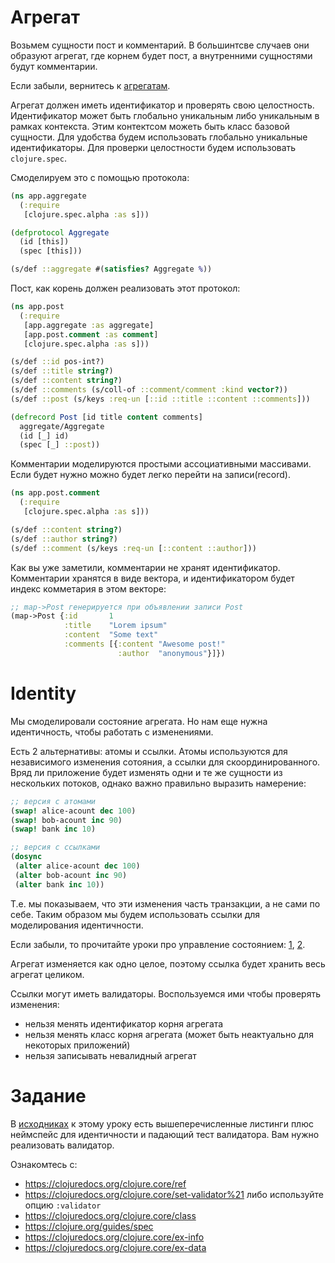 # Агрегат

Возьмем сущности пост и комментарий.
В большинтсве случаев они образуют агрегат,
где корнем будет пост, а внутренними сущностями будут комментарии.

Если забыли, вернитесь к [агрегатам](/2-design/3-ddd.md).

Агрегат должен иметь идентификатор и проверять свою целостность.
Идентификатор может быть глобально уникальным либо уникальным
в рамках контекста. Этим контектсом можеть быть класс базовой сущности.
Для удобства будем использовать глобально уникальные идентификаторы.
Для проверки целостности будем использовать `clojure.spec`.

Смоделируем это с помощью протокола:

```clojure
(ns app.aggregate
  (:require
   [clojure.spec.alpha :as s]))

(defprotocol Aggregate
  (id [this])
  (spec [this]))

(s/def ::aggregate #(satisfies? Aggregate %))
```

Пост, как корень должен реализовать этот протокол:

```clojure
(ns app.post
  (:require
   [app.aggregate :as aggregate]
   [app.post.comment :as comment]
   [clojure.spec.alpha :as s]))

(s/def ::id pos-int?)
(s/def ::title string?)
(s/def ::content string?)
(s/def ::comments (s/coll-of ::comment/comment :kind vector?))
(s/def ::post (s/keys :req-un [::id ::title ::content ::comments]))

(defrecord Post [id title content comments]
  aggregate/Aggregate
  (id [_] id)
  (spec [_] ::post))
```

Комментарии моделируются простыми ассоциативными массивами.
Если будет нужно можно будет легко перейти на записи(record).

```clojure
(ns app.post.comment
  (:require
   [clojure.spec.alpha :as s]))

(s/def ::content string?)
(s/def ::author string?)
(s/def ::comment (s/keys :req-un [::content ::author]))
```

Как вы уже заметили, комментарии не хранят идентификатор.
Комментарии хранятся в виде вектора, и идентификатором будет индекс комметария в этом векторе:

```clojure
;; map->Post генерируется при объявлении записи Post
(map->Post {:id       1
            :title    "Lorem ipsum"
            :content  "Some text"
            :comments [{:content "Awesome post!"
                        :author  "anonymous"}]})
```

# Identity

Мы смоделировали состояние агрегата.
Но нам еще нужна идентичность, чтобы работать с изменениями.

Есть 2 альтернативы: атомы и ссылки. Атомы используются для независимого изменения сотояния,
а ссылки для скоординированного. Вряд ли приложение будет изменять одни и те же сущности
из нескольких потоков, однако важно правильно выразить намерение:

```clojure
;; версия с атомами
(swap! alice-acount dec 100)
(swap! bob-acount inc 90)
(swap! bank inc 10)

;; версия с ссылками
(dosync
 (alter alice-acount dec 100)
 (alter bob-acount inc 90)
 (alter bank inc 10))
```

Т.е. мы показываем, что эти изменения часть транзакции, а не сами по себе.
Таким образом мы будем использовать ссылки для моделирования идентичности.

Если забыли, то прочитайте уроки про управление состоянием:
[1](/1-clojure/3-state-management.md),
[2](/1-clojure/3.1-other.md).

Агрегат изменяется как одно целое, поэтому ссылка будет хранить весь агрегат целиком.

Ссылки могут иметь валидаторы. Воспользуемся ими чтобы проверять изменения:

+ нельзя менять идентификатор корня агрегата
+ нельзя менять класс корня агрегата (может быть неактуально для некоторых приложений)
+ нельзя записывать невалидный агрегат

# Задание

В [исходниках](/4-core-domain/2-sources) к этому уроку есть вышеперечисленные
листинги плюс неймспейс для идентичности и падающий тест валидатора.
Вам нужно реализовать валидатор.

Ознакомтесь с:

+ https://clojuredocs.org/clojure.core/ref
+ https://clojuredocs.org/clojure.core/set-validator%21 либо используйте опцию `:validator`
+ https://clojuredocs.org/clojure.core/class
+ https://clojure.org/guides/spec
+ https://clojuredocs.org/clojure.core/ex-info
+ https://clojuredocs.org/clojure.core/ex-data
